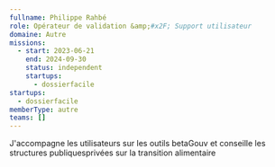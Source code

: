 ```yaml
---
fullname: Philippe Rahbé
role: Opérateur de validation &amp;#x2F; Support utilisateur
domaine: Autre
missions:
  - start: 2023-06-21
    end: 2024-09-30
    status: independent
    startups:
      - dossierfacile
startups:
  - dossierfacile
memberType: autre
teams: []
---
```

J'accompagne les utilisateurs sur les outils betaGouv et conseille les structures publiquesprivées sur la transition alimentaire
